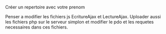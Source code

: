 Créer un repertoire avec votre prenom

Penser a modifier les fichiers js EcritureAjax et LectureAjax. Uploader aussi les fichiers php sur le serveur simplon et modifier le pdo et les requetes necessaires dans ces fichiers.
